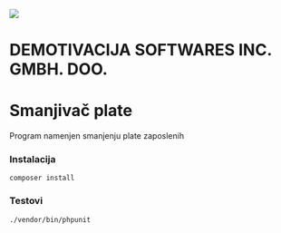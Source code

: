 ![](https://avatars.githubusercontent.com/u/116382051?s=200&v=4)
# DEMOTIVACIJA SOFTWARES INC. GMBH. DOO.

# Smanjivač plate
Program namenjen smanjenju plate zaposlenih


### Instalacija
`composer install`

### Testovi
`./vendor/bin/phpunit`

